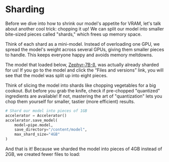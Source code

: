 # Sharding 
Before we dive into how to shrink our model's appetite for VRAM, let's talk about another cool trick: chopping it up! We can split our model into smaller bite-sized pieces called "shards," which frees up memory space.

Think of each shard as a mini-model. Instead of overloading one GPU, we spread the model's weight across several GPUs, giving them smaller pieces to handle. This keeps everyone happy and avoids memory meltdowns.

The model that loaded below, [Zephyr-7B-β](https://huggingface.co/HuggingFaceH4/zephyr-7b-beta), was actually already sharded for us! If you go to the model and click the “Files and versions” link, you will see that the model was split up into eight pieces.

Think of slicing the model into shards like chopping vegetables for a big cookout. But before you grab the knife, check if pre-chopped "quantized" ingredients are available! If not, mastering the art of "quantization" lets you chop them yourself for smaller, tastier (more efficient) results.

```python
# Shard our model into pieces of 1GB
accelerator = Accelerator()
accelerator.save_model(
    model=pipe.model, 
    save_directory="/content/model", 
    max_shard_size="4GB"
)
```

And that is it! Because we sharded the model into pieces of 4GB instead of 2GB, we created fewer files to load:



